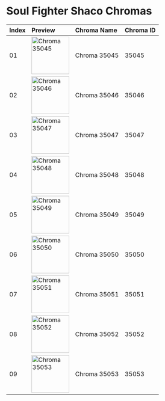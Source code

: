 # Soul Fighter Shaco Chromas

| Index | Preview | Chroma Name | Chroma ID |
|:---|:---|:---|:---|
| 01 | <img src='https://raw.communitydragon.org/latest/plugins/rcp-be-lol-game-data/global/default/v1/champion-chroma-images/35/35045.png' alt='Chroma 35045' width='100'> | Chroma 35045 | 35045 |
| 02 | <img src='https://raw.communitydragon.org/latest/plugins/rcp-be-lol-game-data/global/default/v1/champion-chroma-images/35/35046.png' alt='Chroma 35046' width='100'> | Chroma 35046 | 35046 |
| 03 | <img src='https://raw.communitydragon.org/latest/plugins/rcp-be-lol-game-data/global/default/v1/champion-chroma-images/35/35047.png' alt='Chroma 35047' width='100'> | Chroma 35047 | 35047 |
| 04 | <img src='https://raw.communitydragon.org/latest/plugins/rcp-be-lol-game-data/global/default/v1/champion-chroma-images/35/35048.png' alt='Chroma 35048' width='100'> | Chroma 35048 | 35048 |
| 05 | <img src='https://raw.communitydragon.org/latest/plugins/rcp-be-lol-game-data/global/default/v1/champion-chroma-images/35/35049.png' alt='Chroma 35049' width='100'> | Chroma 35049 | 35049 |
| 06 | <img src='https://raw.communitydragon.org/latest/plugins/rcp-be-lol-game-data/global/default/v1/champion-chroma-images/35/35050.png' alt='Chroma 35050' width='100'> | Chroma 35050 | 35050 |
| 07 | <img src='https://raw.communitydragon.org/latest/plugins/rcp-be-lol-game-data/global/default/v1/champion-chroma-images/35/35051.png' alt='Chroma 35051' width='100'> | Chroma 35051 | 35051 |
| 08 | <img src='https://raw.communitydragon.org/latest/plugins/rcp-be-lol-game-data/global/default/v1/champion-chroma-images/35/35052.png' alt='Chroma 35052' width='100'> | Chroma 35052 | 35052 |
| 09 | <img src='https://raw.communitydragon.org/latest/plugins/rcp-be-lol-game-data/global/default/v1/champion-chroma-images/35/35053.png' alt='Chroma 35053' width='100'> | Chroma 35053 | 35053 |
